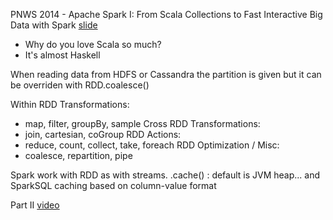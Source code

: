 PNWS 2014 - Apache Spark I: From Scala Collections to Fast Interactive Big Data with Spark
[slide](http://velvia.github.io/presentations/scala-collections-spark-intro-2014/index.html#/)
- Why do you love Scala so much? 
- It's almost Haskell

When reading data from HDFS or Cassandra the partition is given but it can be overriden with RDD.coalesce()

Within RDD Transformations:
- map, filter, groupBy, sample
Cross RDD Transformations:
- join, cartesian, coGroup
RDD Actions:
- reduce, count, collect, take, foreach
RDD Optimization / Misc:
- coalesce, repartition, pipe

Spark work with RDD as with streams.
.cache() : default is JVM heap... and SparkSQL caching based on column-value format

Part II 
[video](http://www.youtube.com/watch?v=J8FPrcsfqeY)
